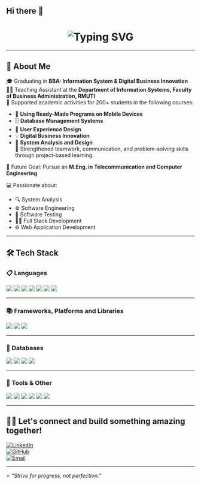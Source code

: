 ## Hi there 👋

<h1 align="center">
  <img src="https://readme-typing-svg.herokuapp.com?font=Kanit&size=30&pause=1000&color=5B21B6&center=true&vCenter=true&width=850&lines=Fiw+Pakawat+-+Information+System+at+RMUTI;IDI+%231" alt="Typing SVG" />
</h1>



---

## 💼 About Me  
🎓 Graduating in **BBA: Information System & Digital Business Innovation**  
🧑‍🏫 Teaching Assistant at the **Department of Information Systems, Faculty of Business Administration, RMUTI**  
📘 Supported academic activities for 200+ students in the following courses:  
- 📱 **Using Ready-Made Programs on Mobile Devices**  
- 🗄️ **Database Management Systems**  
- 🎨 **User Experience Design**  
- 💡 **Digital Business Innovation**  
- 🧮 **System Analysis and Design**  
🤝 Strengthened teamwork, communication, and problem-solving skills through project-based learning.  

🎯 Future Goal: Pursue an **M.Eng. in Telecommunication and Computer Engineering**  

💻 Passionate about:  
- 🔍 System Analysis  
- ⚙️ Software Engineering  
- 🧪 Software Testing  
- 🧑‍💻 Full Stack Development  
- 🌐 Web Application Development

---

## 🛠️ Tech Stack

### 📋 Languages  
<div align="left"> <img src="https://img.shields.io/badge/C-00599C?style=flat-square&logo=c&logoColor=white"/> <img src="https://img.shields.io/badge/HTML5-E34F26?style=flat-square&logo=html5&logoColor=white"/> <img src="https://img.shields.io/badge/Java-007396?style=flat-square&logo=java&logoColor=white"/> <img src="https://img.shields.io/badge/PHP-777BB4?style=flat-square&logo=php&logoColor=white"/> <img src="https://img.shields.io/badge/Python-3776AB?style=flat-square&logo=python&logoColor=white"/> <img src="https://img.shields.io/badge/JavaScript-F7DF1E?style=flat-square&logo=javascript&logoColor=black"/> <img src="https://img.shields.io/badge/R-276DC3?style=flat-square&logo=r&logoColor=white"/> </div>

---

### 📚 Frameworks, Platforms and Libraries  
<div align="left"> <img src="https://img.shields.io/badge/Bootstrap-563D7C?style=flat-square&logo=bootstrap&logoColor=white"/> <img src="https://img.shields.io/badge/Laravel-FF2D20?style=flat-square&logo=laravel&logoColor=white"/> <img src="https://img.shields.io/badge/Vue.js-4FC08D?style=flat-square&logo=vue.js&logoColor=white"/> </div>

---

### 💾 Databases  
<div align="left"> <img src="https://img.shields.io/badge/MySQL-4479A1?style=flat-square&logo=mysql&logoColor=white"/> <img src="https://img.shields.io/badge/MongoDB-47A248?style=flat-square&logo=mongodb&logoColor=white"/> <img src="https://img.shields.io/badge/Firebase-FFCA28?style=flat-square&logo=firebase&logoColor=black"/> <img src="https://img.shields.io/badge/PostgreSQL-4169E1?style=flat-square&logo=postgresql&logoColor=white"/> </div>

---

### 🧰 Tools & Other  
<div align="left"> <img src="https://img.shields.io/badge/Git-F05032?style=flat-square&logo=git&logoColor=white"/> <img src="https://img.shields.io/badge/VS%20Code-007ACC?style=flat-square&logo=visual-studio-code&logoColor=white"/> <img src="https://img.shields.io/badge/GitHub-181717?style=flat-square&logo=github&logoColor=white"/> <img src="https://img.shields.io/badge/Figma-F24E1E?style=flat-square&logo=figma&logoColor=white"/> <img src="https://img.shields.io/badge/Trello-0052CC?style=flat-square&logo=trello&logoColor=white"/> <img src="https://img.shields.io/badge/Adobe%20XD-FF61F6?style=flat-square&logo=adobe-xd&logoColor=white"/> </div>


---

## 🧑‍💻 Let's connect and build something amazing together!
[![LinkedIn](https://img.shields.io/badge/-LinkedIn-0A66C2?style=flat-square&logo=linkedin&logoColor=white)](https://linkedin.com/in/yourprofile)  
[![GitHub](https://img.shields.io/badge/-GitHub-181717?style=flat-square&logo=github)](https://github.com/yourusername)  
[![Email](https://img.shields.io/badge/-Email-D14836?style=flat-square&logo=gmail&logoColor=white)](mailto:your@email.com)

---

⭐️ _“Strive for progress, not perfection.”_

